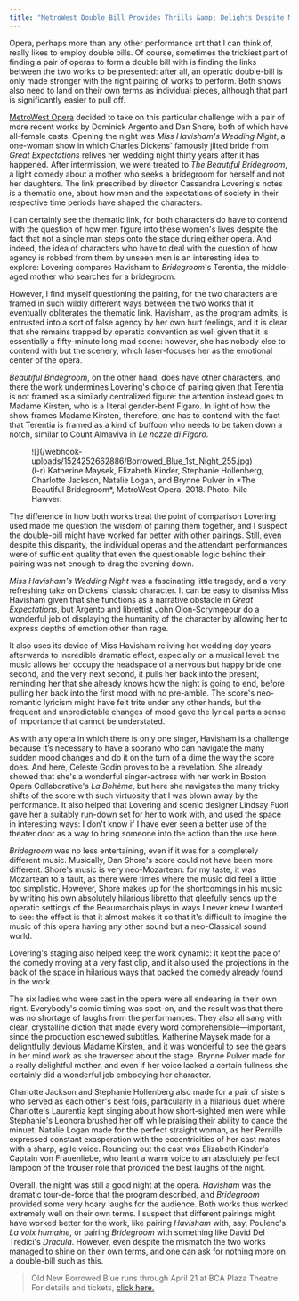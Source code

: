 ```yaml
---
title: "MetroWest Double Bill Provides Thrills &amp; Delights Despite Mismatch"
---
```


Opera, perhaps more than any other performance art that I can think of, really likes to employ double bills. Of course, sometimes the trickiest part of finding a pair of operas to form a double bill with is finding the links between the two works to be presented: after all, an operatic double-bill is only made stronger with the right pairing of works to perform. Both shows also need to land on their own terms as individual pieces, although that part is significantly easier to pull off.

[MetroWest Opera](http://metrowestopera.org/) decided to take on this particular challenge with a pair of more recent works by Dominick Argento and Dan Shore, both of which have all-female casts. Opening the night was *Miss Havisham's Wedding Night*, a one-woman show in which Charles Dickens' famously jilted bride from *Great Expectations* relives her wedding night thirty years after it has happened. After intermission, we were treated to *The Beautiful Bridegroom*, a light comedy about a mother who seeks a bridegroom for herself and not her daughters. The link prescribed by director Cassandra Lovering's notes is a thematic one, about how men and the expectations of society in their respective time periods have shaped the characters.

I can certainly see the thematic link, for both characters do have to contend with the question of how men figure into these women's lives despite the fact that not a single man steps onto the stage during either opera. And indeed, the idea of characters who have to deal with the question of how agency is robbed from them by unseen men is an interesting idea to explore: Lovering compares Havisham to *Bridegroom*'s Terentia, the middle-aged mother who searches for a bridegroom. 

However, I find myself questioning the pairing, for the two characters are framed in such wildly different ways between the two works that it eventually obliterates the thematic link. Havisham, as the program admits, is entrusted into a sort of false agency by her own hurt feelings, and it is clear that she remains trapped by operatic convention as well given that it is essentially a fifty-minute long mad scene: however, she has nobody else to contend with but the scenery, which laser-focuses her as the emotional center of the opera. 

*Beautiful Bridegroom*, on the other hand, does have other characters, and there the work undermines Lovering's choice of pairing given that Terentia is not framed as a similarly centralized figure: the attention instead goes to Madame Kirsten, who is a literal gender-bent Figaro. In light of how the show frames Madame Kirsten, therefore, one has to contend with the fact that Terentia is framed as a kind of buffoon who needs to be taken down a notch, similar to Count Almaviva in *Le nozze di Figaro*.

<figure data-type="image">
![](/webhook-uploads/1524252662886/Borrowed_Blue_1st_Night_255.jpg)
<figcaption>(l-r) Katherine Maysek, Elizabeth Kinder, Stephanie Hollenberg, Charlotte Jackson, Natalie Logan, and Brynne Pulver in *The Beautiful Bridegroom*, MetroWest Opera, 2018. Photo: Nile Hawver.</figcaption>
</figure>

The difference in how both works treat the point of comparison Lovering used made me question the wisdom of pairing them together, and I suspect the double-bill might have worked far better with other pairings. Still, even despite this disparity, the individual operas and the attendant performances were of sufficient quality that even the questionable logic behind their pairing was not enough to drag the evening down.

*Miss Havisham's Wedding Night* was a fascinating little tragedy, and a very refreshing take on Dickens' classic character. It can be easy to dismiss Miss Havisham given that she functions as a narrative obstacle in *Great Expectations*, but Argento and librettist John Olon-Scrymgeour do a wonderful job of displaying the humanity of the character by allowing her to express depths of emotion other than rage. 

It also uses its device of Miss Havisham reliving her wedding day years afterwards to incredible dramatic effect, especially on a musical level: the music allows her occupy the headspace of a nervous but happy bride one second, and the very next second, it pulls her back into the present, reminding her that she already knows how the night is going to end, before pulling her back into the first mood with no pre-amble. The score's neo-romantic lyricism might have felt trite under any other hands, but the frequent and unpredictable changes of mood gave the lyrical parts a sense of importance that cannot be understated.

As with any opera in which there is only one singer, Havisham is a challenge because it’s necessary to have a soprano who can navigate the many sudden mood changes and do it on the turn of a dime the way the score does. And here, Celeste Godin proves to be a revelation. She already showed that she's a wonderful singer-actress with her work in Boston Opera Collaborative's *La Bohème*, but here she navigates the many tricky shifts of the score with such virtuosity that I was blown away by the performance. It also helped that Lovering and scenic designer Lindsay Fuori gave her a suitably run-down set for her to work with, and used the space in interesting ways: I don't know if I have ever seen a better use of the theater door as a way to bring someone into the action than the use here.

*Bridegroom* was no less entertaining, even if it was for a completely different music. Musically, Dan Shore's score could not have been more different. Shore's music is very neo-Mozartean: for my taste, it was Mozartean to a fault, as there were times where the music did feel a little too simplistic. However, Shore makes up for the shortcomings in his music by writing his own absolutely hilarious libretto that gleefully sends up the operatic settings of the Beaumarchais plays in ways I never knew I wanted to see: the effect is that it almost makes it so that it's difficult to imagine the music of this opera having any other sound but a neo-Classical sound world. 

Lovering's staging also helped keep the work dynamic: it kept the pace of the comedy moving at a very fast clip, and it also used the projections in the back of the space in hilarious ways that backed the comedy already found in the work.

The six ladies who were cast in the opera were all endearing in their own right. Everybody's comic timing was spot-on, and the result was that there was no shortage of laughs from the performances. They also all sang with clear, crystalline diction that made every word comprehensible—important, since the production eschewed subtitles. Katherine Maysek made for a delightfully devious Madame Kirsten, and it was wonderful to see the gears in her mind work as she traversed about the stage. Brynne Pulver made for a really delightful mother, and even if her voice lacked a certain fullness she certainly did a wonderful job embodying her character. 

Charlotte Jackson and Stephanie Hollenberg also made for a pair of sisters who served as each other's best foils, particularly in a hilarious duet where Charlotte's Laurentia kept singing about how short-sighted men were while Stephanie's Leonora brushed her off while praising their ability to dance the minuet. Natalie Logan made for the perfect straight woman, as her Pernille expressed constant exasperation with the eccentricities of her cast mates with a sharp, agile voice. Rounding out the cast was Elizabeth Kinder's Captain von Frauenliebe, who leant a warm voice to an absolutely perfect lampoon of the trouser role that provided the best laughs of the night.

Overall, the night was still a good night at the opera. *Havisham* was the dramatic tour-de-force that the program described, and *Bridegroom* provided some very hoary laughs for the audience. Both works thus worked extremely well on their own terms. I suspect that different pairings might have worked better for the work, like pairing *Havisham* with, say, Poulenc's *La voix humaine*, or pairing *Bridegroom* with something like David Del Tredici's *Dracula*. However, even despite the mismatch the two works managed to shine on their own terms, and one can ask for nothing more on a double-bill such as this.

>Old New Borrowed Blue runs through April 21 at BCA Plaza Theatre. For details and tickets, [click here.](https://www.bostontheatrescene.com/season/Old-New-Borrowed-Blue/)
